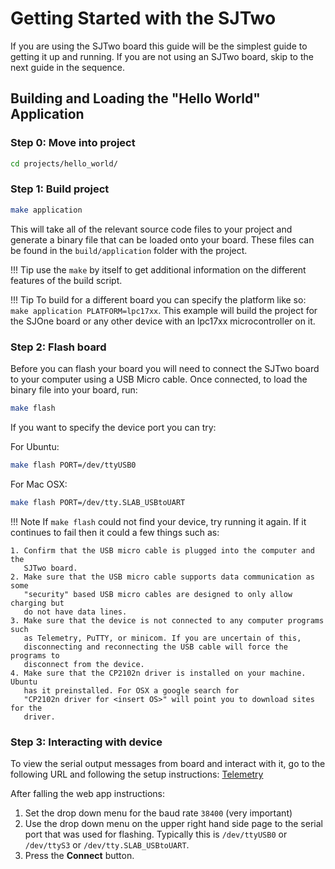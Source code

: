 # Getting Started with the SJTwo

If you are using the SJTwo board this guide will be the simplest guide to
getting it up and running. If you are not using an SJTwo board, skip to the next
guide in the sequence.

## Building and Loading the "Hello World" Application

### Step 0: Move into project

```bash
cd projects/hello_world/
```

### Step 1: Build project

```bash
make application
```

This will take all of the relevant source code files to your project and
generate a binary file that can be loaded onto your board. These files can be
found in the `build/application` folder with the project.

<script id="asciicast-314699" src="https://asciinema.org/a/314699.js" async>
</script>

!!! Tip
    use the `make` by itself to get additional information on the
    different features of the build script.

!!! Tip
    To build for a different board you can specify the platform like so:
    `make application PLATFORM=lpc17xx`.
    This example will build the project for the SJOne board or any other device
    with an lpc17xx microcontroller on it.

### Step 2: Flash board

Before you can flash your board you will need to connect the SJTwo board to your
computer using a USB Micro cable. Once connected, to load the binary file into
your board, run:

```bash
make flash
```

If you want to specify the device port you can try:

For Ubuntu:

```bash
make flash PORT=/dev/ttyUSB0
```

For Mac OSX:

```bash
make flash PORT=/dev/tty.SLAB_USBtoUART
```

!!! Note
    If `make flash` could not find your device, try running it again. If
    it continues to fail then it could a few things such as:

    1. Confirm that the USB micro cable is plugged into the computer and the
       SJTwo board.
    2. Make sure that the USB micro cable supports data communication as some
       "security" based USB micro cables are designed to only allow charging but
       do not have data lines.
    3. Make sure that the device is not connected to any computer programs such
       as Telemetry, PuTTY, or minicom. If you are uncertain of this,
       disconnecting and reconnecting the USB cable will force the programs to
       disconnect from the device.
    4. Make sure that the CP2102n driver is installed on your machine. Ubuntu
       has it preinstalled. For OSX a google search for
       "CP2102n driver for <insert OS>" will point you to download sites for the
       driver.

### Step 3: Interacting with device

To view the serial output messages from board and interact with it, go to the
following URL and following the setup instructions:
[Telemetry](https://sjsu-dev2.github.io/Telemetry/)

After falling the web app instructions:

1. Set the drop down menu for the baud rate `38400` (very important)
2. Use the drop down menu on the upper right hand side page to the serial port
   that was used for flashing. Typically this is `/dev/ttyUSB0` or `/dev/ttyS3`
   or `/dev/tty.SLAB_USBtoUART`.
3. Press the **Connect** button.
